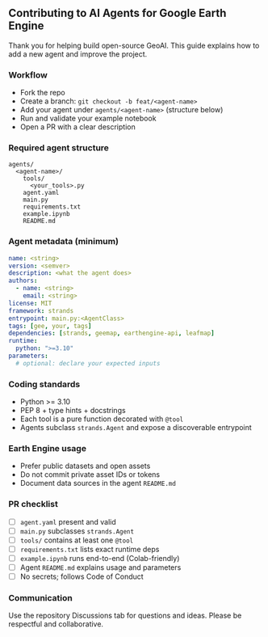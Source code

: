 ## Contributing to AI Agents for Google Earth Engine

Thank you for helping build open-source GeoAI. This guide explains how to add a new agent and improve the project.

### Workflow

- Fork the repo
- Create a branch: `git checkout -b feat/<agent-name>`
- Add your agent under `agents/<agent-name>` (structure below)
- Run and validate your example notebook
- Open a PR with a clear description

### Required agent structure

```
agents/
  <agent-name>/
    tools/
      <your_tools>.py
    agent.yaml
    main.py
    requirements.txt
    example.ipynb
    README.md
```

### Agent metadata (minimum)

```yaml
name: <string>
version: <semver>
description: <what the agent does>
authors:
  - name: <string>
    email: <string>
license: MIT
framework: strands
entrypoint: main.py:<AgentClass>
tags: [gee, your, tags]
dependencies: [strands, geemap, earthengine-api, leafmap]
runtime:
  python: ">=3.10"
parameters:
  # optional: declare your expected inputs
```

### Coding standards

- Python >= 3.10
- PEP 8 + type hints + docstrings
- Each tool is a pure function decorated with `@tool`
- Agents subclass `strands.Agent` and expose a discoverable entrypoint

### Earth Engine usage

- Prefer public datasets and open assets
- Do not commit private asset IDs or tokens
- Document data sources in the agent `README.md`

### PR checklist

- [ ] `agent.yaml` present and valid
- [ ] `main.py` subclasses `strands.Agent`
- [ ] `tools/` contains at least one `@tool`
- [ ] `requirements.txt` lists exact runtime deps
- [ ] `example.ipynb` runs end-to-end (Colab-friendly)
- [ ] Agent `README.md` explains usage and parameters
- [ ] No secrets; follows Code of Conduct

### Communication

Use the repository Discussions tab for questions and ideas. Please be respectful and collaborative.
